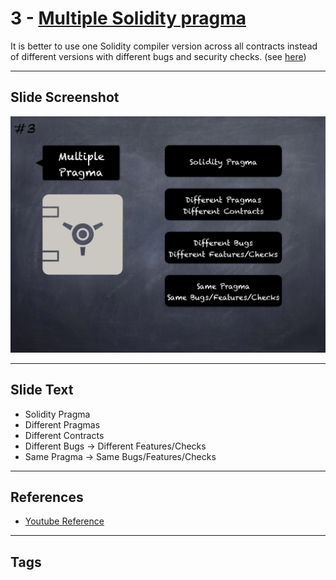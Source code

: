 # 3 - [Multiple Solidity pragma](Multiple%20Solidity%20pragma.md)
It is better to use one Solidity compiler version across all contracts instead of different versions with different bugs and security checks. (see [here](https://github.com/crytic/slither/wiki/Detector-Documentation#different-pragma-directives-are-used))

___
## Slide Screenshot
![03.png](../../images/4.Pitfalls%20and%20Best%20Practices%20101/003.png)
___
## Slide Text
- Solidity Pragma
- Different Pragmas
- Different Contracts
- Different Bugs -> Different Features/Checks
- Same Pragma -> Same Bugs/Features/Checks
___
## References
- [Youtube Reference](https://youtu.be/OOzyoaYIw2k?t=331)
___
## Tags